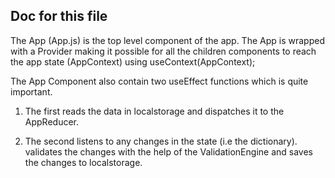## Doc for this file

The App (App.js) is the top level component of the app.
The App is wrapped with a Provider making it possible
for all the children components to reach the app state (AppContext)
using useContext(AppContext);

The App Component also contain two useEffect functions
which is quite important.

1. The first reads the data in localstorage and dispatches it to the AppReducer.

2. The second listens to any changes in the state (i.e the dictionary).
    validates the changes with the help of the ValidationEngine and saves the changes to localstorage.






